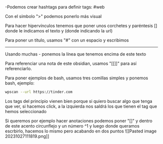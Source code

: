 -Podemos crear hashtags para definir tags: #web 

Con el símbolo ">" podemos ponerlo más visual

Para hacer hipervínculos tenemos que poner  unos corchetes y paréntesis [] donde le indicamos el texto y (donde indicando la url)

Para poner un título, usamos "#" con un espacio y escribimos

-----------
Usando muchas - ponemos la línea que tenemos encima de este texto

Para referenciar una nota de este obsidian, usamos "[[]]" para así referenciarlo.

Para poner ejemplos de bash, usamos tres comillas simples y ponemos bash, ejemplo:

```bash
wpscan --url https://tinder.com
```

Los tags del principio vienen bien porque si quiero buscar algo que tenga que ver, si hacemos click, a la izquierda nos saldrá los que tienen el tag que hemos seleccionado

Si queremos por ejemplo hacer anotaciones podemos poner "[]" y dentro de este acento circunflejo y un número ^1 y luego donde queramos escrbirlo, hacemos lo mismo pero acabando en dos puntos ![[Pasted image 20231027111819.png]] 



